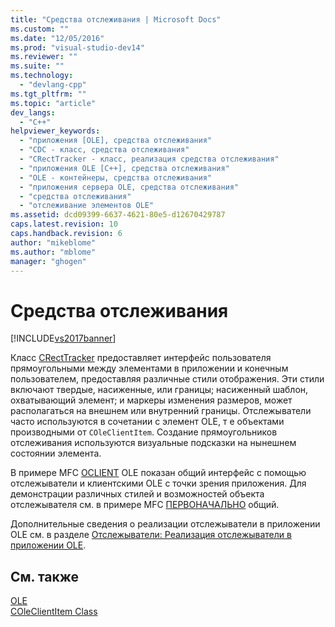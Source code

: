 ```yaml
---
title: "Средства отслеживания | Microsoft Docs"
ms.custom: ""
ms.date: "12/05/2016"
ms.prod: "visual-studio-dev14"
ms.reviewer: ""
ms.suite: ""
ms.technology: 
  - "devlang-cpp"
ms.tgt_pltfrm: ""
ms.topic: "article"
dev_langs: 
  - "C++"
helpviewer_keywords: 
  - "приложения [OLE], средства отслеживания"
  - "CDC - класс, средства отслеживания"
  - "CRectTracker - класс, реализация средства отслеживания"
  - "приложения OLE [C++], средства отслеживания"
  - "OLE - контейнеры, средства отслеживания"
  - "приложения сервера OLE, средства отслеживания"
  - "средства отслеживания"
  - "отслеживание элементов OLE"
ms.assetid: dcd09399-6637-4621-80e5-d12670429787
caps.latest.revision: 10
caps.handback.revision: 6
author: "mikeblome"
ms.author: "mblome"
manager: "ghogen"
---
```

# Средства отслеживания
[!INCLUDE[vs2017banner](../assembler/inline/includes/vs2017banner.md)]

Класс [CRectTracker](../mfc/reference/crecttracker-class.md) предоставляет интерфейс пользователя прямоугольными между элементами в приложении и конечным пользователем, предоставляя различные стили отображения.  Эти стили включают твердые, насиженные, или границы; насиженный шаблон, охватывающий элемент; и маркеры изменения размеров, может располагаться на внешнем или внутренний границы.  Отслежыватели часто используются в сочетании с элемент OLE, т е объектами производными от `COleClientItem`.  Создание прямоугольников отслеживания используются визуальные подсказки на нынешнем состоянии элемента.  
  
 В примере MFC [OCLIENT](../top/visual-cpp-samples.md) OLE показан общий интерфейс с помощью отслежыватели и клиентскими OLE с точки зрения приложения.  Для демонстрации различных стилей и возможностей объекта отслежывателя см. в примере MFC [ПЕРВОНАЧАЛЬНО](../top/visual-cpp-samples.md) общий.  
  
 Дополнительные сведения о реализации отслежыватели в приложении OLE см. в разделе [Отслежыватели: Реализация отслежыватели в приложении OLE](../mfc/trackers-implementing-trackers-in-your-ole-application.md).  
  
## См. также  
 [OLE](../mfc/ole-in-mfc.md)   
 [COleClientItem Class](../mfc/reference/coleclientitem-class.md)